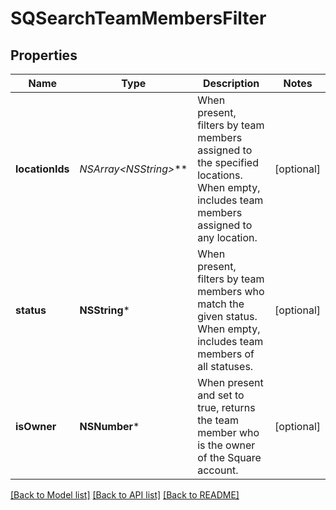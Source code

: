 # SQSearchTeamMembersFilter

## Properties
Name | Type | Description | Notes
------------ | ------------- | ------------- | -------------
**locationIds** | **NSArray&lt;NSString*&gt;*** | When present, filters by team members assigned to the specified locations. When empty, includes team members assigned to any location. | [optional] 
**status** | **NSString*** | When present, filters by team members who match the given status. When empty, includes team members of all statuses. | [optional] 
**isOwner** | **NSNumber*** | When present and set to true, returns the team member who is the owner of the Square account. | [optional] 

[[Back to Model list]](../README.md#documentation-for-models) [[Back to API list]](../README.md#documentation-for-api-endpoints) [[Back to README]](../README.md)


